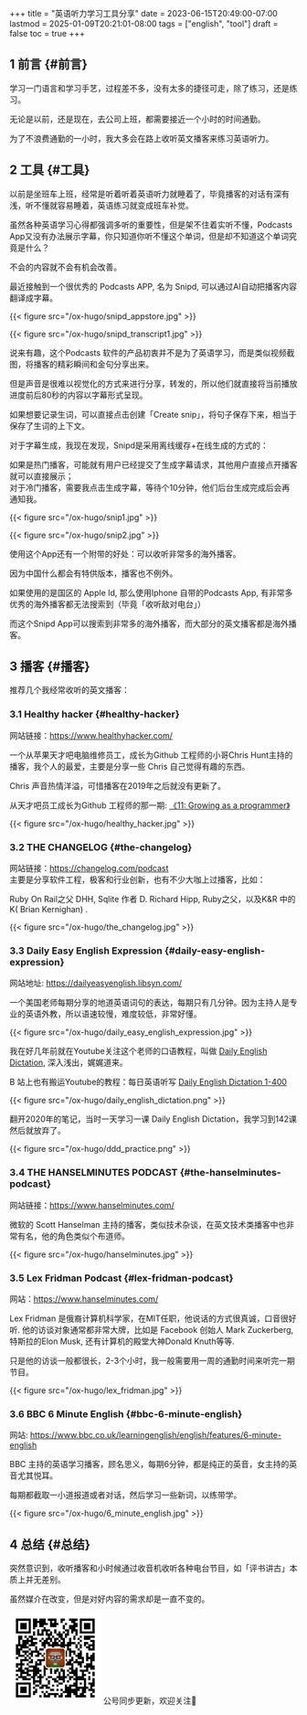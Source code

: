 +++
title = "英语听力学习工具分享"
date = 2023-06-15T20:49:00-07:00
lastmod = 2025-01-09T20:21:01-08:00
tags = ["english", "tool"]
draft = false
toc = true
+++

## <span class="section-num">1</span> 前言 {#前言}

学习一门语言和学习手艺，过程差不多，没有太多的捷径可走，除了练习，还是练习。 <br/>

无论是以前，还是现在，去公司上班，都需要接近一个小时的时间通勤。 <br/>

为了不浪费通勤的一小时，我大多会在路上收听英文播客来练习英语听力。 <br/>


## <span class="section-num">2</span> 工具 {#工具}

以前是坐班车上班，经常是听着听着英语听力就睡着了，毕竟播客的对话有深有浅，听不懂就容易睡着，英语练习就变成班车补觉。 <br/>

虽然各种英语学习心得都强调多听的重要性，但是架不住着实听不懂，Podcasts App又没有办法展示字幕，你只知道你听不懂这个单词，但是却不知道这个单词究竟是什么？ <br/>

不会的内容就不会有机会改善。 <br/>

最近接触到一个很优秀的 Podcasts APP, 名为 Snipd, 可以通过AI自动把播客内容翻译成字幕。 <br/>

{{< figure src="/ox-hugo/snipd_appstore.jpg" >}} <br/>

{{< figure src="/ox-hugo/snipd_transcript1.jpg" >}} <br/>

说来有趣，这个Podcasts 软件的产品初衷并不是为了英语学习，而是类似视频截图，将播客的精彩瞬间和金句分享出来。 <br/>

但是声音是很难以视觉化的方式来进行分享，转发的，所以他们就直接将当前播放进度前后80秒的内容以字幕形式呈现。 <br/>

如果想要记录生词，可以直接点击创建「Create snip」，将句子保存下来，相当于保存了生词的上下文。 <br/>

对于字幕生成，我现在发现，Snipd是采用离线缓存+在线生成的方式的： <br/>

如果是热门播客，可能就有用户已经提交了生成字幕请求，其他用户直接点开播客就可以直接展示； <br/>
对于冷门播客，需要我点击生成字幕，等待个10分钟，他们后台生成完成后会再通知我。 <br/>

{{< figure src="/ox-hugo/snip1.jpg" >}}  <br/>

{{< figure src="/ox-hugo/snip2.jpg" >}} <br/>

使用这个App还有一个附带的好处：可以收听非常多的海外播客。 <br/>

因为中国什么都会有特供版本，播客也不例外。 <br/>

如果使用的是国区的 Apple Id, 那么使用Iphone 自带的Podcasts App, 有非常多优秀的海外播客都无法搜索到（毕竟「收听敌对电台」） <br/>

而这个Snipd App可以搜索到非常多的海外播客，而大部分的英文播客都是海外播客。 <br/>


## <span class="section-num">3</span> 播客 {#播客}

推荐几个我经常收听的英文播客： <br/>


### <span class="section-num">3.1</span> Healthy hacker {#healthy-hacker}

网站链接：<https://www.healthyhacker.com/> <br/>

一个从苹果天才吧电脑维修员工，成长为Github 工程师的小哥Chris Hunt主持的播客，我个人的最爱，主要是分享一些 Chris 自己觉得有趣的东西。 <br/>

Chris 声音热情洋溢，可惜播客在2019年之后就没有更新了。 <br/>

从天才吧员工成长为Github 工程师的那一期: [《11: Growing as a programmer》](https://www.healthyhacker.com/2014/10/06/growing-as-a-programmer/) <br/>

{{< figure src="/ox-hugo/healthy_hacker.jpg" >}} <br/>


### <span class="section-num">3.2</span> THE CHANGELOG {#the-changelog}

网站链接：<https://changelog.com/podcast> <br/>
主要是分享软件工程，极客和行业创新，也有不少大咖上过播客，比如： <br/>

Ruby On Rail之父 DHH, Sqlite 作者 D. Richard Hipp, Ruby之父，以及K&amp;R 中的K( Brian Kernighan) . <br/>

{{< figure src="/ox-hugo/the_changelog.jpg" >}} <br/>


### <span class="section-num">3.3</span> Daily Easy English Expression {#daily-easy-english-expression}

网站地址: <https://dailyeasyenglish.libsyn.com/> <br/>

一个美国老师每期分享的地道英语词句的表达，每期只有几分钟。因为主持人是专业的英语外教，所以语速较慢，难度较低，非常好懂。 <br/>

{{< figure src="/ox-hugo/daily_easy_english_expression.jpg" >}} <br/>

我在好几年前就在Youtube关注这个老师的口语教程，叫做 [Daily English Dictation](https://www.youtube.com/watch?v=32T-nyka0dM), 深入浅出，娓娓道来。 <br/>

B 站上也有搬运Youtube的教程：每日英语听写 [Daily English Dictation 1-400](https://www.bilibili.com/video/BV1U7411a7xG/) <br/>

{{< figure src="/ox-hugo/daily_english_dictation.png" >}} <br/>

翻开2020年的笔记，当时一天学习一课 Daily English Dictation，我学习到142课然后就放弃了。 <br/>

{{< figure src="/ox-hugo/ddd_practice.png" >}} <br/>


### <span class="section-num">3.4</span> THE HANSELMINUTES PODCAST {#the-hanselminutes-podcast}

网站链接：<https://www.hanselminutes.com/> <br/>

微软的 Scott Hanselman 主持的播客，类似技术杂谈，在英文技术类播客中也非常有名，他的角色类似个布道师。 <br/>

{{< figure src="/ox-hugo/hanselminutes.jpg" >}} <br/>


### <span class="section-num">3.5</span> Lex Fridman Podcast {#lex-fridman-podcast}

网站：<https://www.hanselminutes.com/> <br/>

Lex Fridman 是俄裔计算机科学家，在MIT任职，他说话的方式很真诚，口音很好听. 他的访谈对象通常都非常大牌，比如是 Facebook 创始人 Mark Zuckerberg, 特斯拉的Elon Musk, 还有计算机的殿堂大神Donald Knuth等等. <br/>

只是他的访谈一般都很长，2-3个小时，我一般需要用一周的通勤时间来听完一期节目。 <br/>

{{< figure src="/ox-hugo/lex_fridman.jpg" >}} <br/>


### <span class="section-num">3.6</span> BBC 6 Minute English {#bbc-6-minute-english}

网站: <https://www.bbc.co.uk/learningenglish/english/features/6-minute-english> <br/>

BBC 主持的英语学习播客，顾名思义，每期6分钟，都是纯正的英音，女主持的英音尤其悦耳。 <br/>

每期都截取一小道报道或者对话，然后学习一些新词，以练带学。 <br/>

{{< figure src="/ox-hugo/6_minute_english.jpg" >}} <br/>


## <span class="section-num">4</span> 总结 {#总结}

突然意识到，收听播客和小时候通过收音机收听各种电台节目，如「评书讲古」本质上并无差别。 <br/>

虽然媒介在改变，但是对好内容的需求却是一直不变的。 <br/>


<div center class="qr-container">
<img src="/ox-hugo/qrcode_gh_e06d750e626f_1.jpg" alt="qrcode_gh_e06d750e626f_1.jpg" width="160px" height="160px" center="t" class="qr-container" />
公号同步更新，欢迎关注👻
</div>

